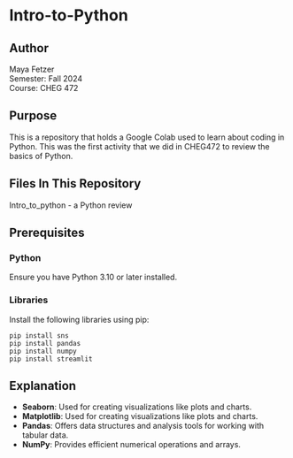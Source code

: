 # Intro-to-Python

## Author
Maya Fetzer  
Semester: Fall 2024  
Course: CHEG 472  

## Purpose
This is a repository that holds a Google Colab used to learn about coding in Python. This was the first activity that we did in CHEG472 to review the basics of Python.


## Files In This Repository

Intro_to_python - a Python review

## Prerequisites

### Python
Ensure you have Python 3.10 or later installed.

### Libraries
Install the following libraries using pip:

```
pip install sns
pip install pandas
pip install numpy
pip install streamlit 
```

## Explanation
- **Seaborn**: Used for creating visualizations like plots and charts.
- **Matplotlib**: Used for creating visualizations like plots and charts.
- **Pandas**: Offers data structures and analysis tools for working with tabular data.
- **NumPy**: Provides efficient numerical operations and arrays.
